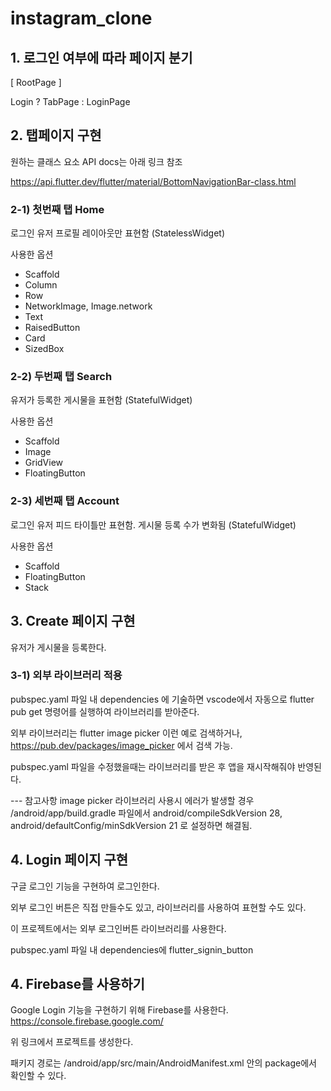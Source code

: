 # instagram_clone

## 1. 로그인 여부에 따라 페이지 분기

[ RootPage ]

Login ? TabPage : LoginPage

## 2. 탭페이지 구현

원하는 클래스 요소 API docs는 아래 링크 참조

https://api.flutter.dev/flutter/material/BottomNavigationBar-class.html

### 2-1) 첫번째 탭 Home

로그인 유저 프로필 레이아웃만 표현함 (StatelessWidget)

사용한 옵션

- Scaffold
- Column
- Row
- NetworkImage, Image.network
- Text
- RaisedButton
- Card
- SizedBox

### 2-2) 두번째 탭 Search

유저가 등록한 게시물을 표현함 (StatefulWidget)

사용한 옵션

- Scaffold
- Image
- GridView
- FloatingButton

### 2-3) 세번째 탭 Account

로그인 유저 피드 타이틀만 표현함.
게시물 등록 수가 변화됨 (StatefulWidget)

사용한 옵션

- Scaffold
- FloatingButton
- Stack

## 3. Create 페이지 구현

유저가 게시물을 등록한다.

### 3-1) 외부 라이브러리 적용

pubspec.yaml 파일 내 dependencies 에 기술하면 vscode에서 자동으로 flutter pub get 명령어를 실행하여 라이브러리를 받아준다.

외부 라이브러리는 flutter image picker 이런 예로 검색하거나,
https://pub.dev/packages/image_picker 에서 검색 가능.

pubspec.yaml 파일을 수정했을때는 라이브러리를 받은 후 앱을 재시작해줘야 반영된다.

--- 참고사항
image picker 라이브러리 사용시 에러가 발생할 경우 /android/app/build.gradle 파일에서 android/compileSdkVersion 28, android/defaultConfig/minSdkVersion 21 로 설정하면 해결됨.

## 4. Login 페이지 구현

구글 로그인 기능을 구현하여 로그인한다.

외부 로그인 버튼은 직접 만들수도 있고, 라이브러리를 사용하여 표현할 수도 있다.

이 프로젝트에서는 외부 로그인버튼 라이브러리를 사용한다.

pubspec.yaml 파일 내 dependencies에 flutter_signin_button

## 4. Firebase를 사용하기

Google Login 기능을 구현하기 위해 Firebase를 사용한다.
https://console.firebase.google.com/

위 링크에서 프로젝트를 생성한다.

패키지 경로는 /android/app/src/main/AndroidManifest.xml 안의 package에서 확인할 수 있다.
